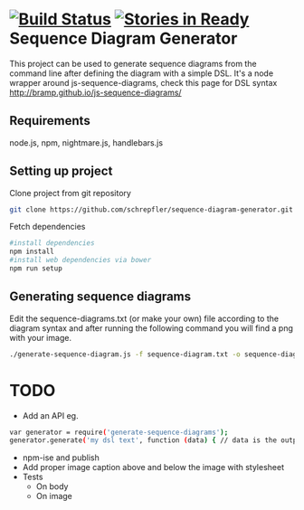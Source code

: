 [![Build Status](https://travis-ci.org/schrepfler/sequence-diagram-generator.svg?branch=master)](https://travis-ci.org/schrepfler/sequence-diagram-generator) [![Stories in Ready](https://badge.waffle.io/schrepfler/sequence-diagram-generator.png?label=ready&title=Ready)](https://waffle.io/schrepfler/sequence-diagram-generator)
Sequence Diagram Generator
=====================

This project can be used to generate sequence diagrams from the command line after defining the diagram with a simple DSL. It's a node wrapper around js-sequence-diagrams, check this page for DSL syntax http://bramp.github.io/js-sequence-diagrams/

Requirements
--------------
node.js, npm, nightmare.js, handlebars.js

Setting up project
--------------

Clone project from git repository
```sh
git clone https://github.com/schrepfler/sequence-diagram-generator.git
```

Fetch dependencies
```sh
#install dependencies
npm install
#install web dependencies via bower
npm run setup
```

Generating sequence diagrams
--------------

Edit the sequence-diagrams.txt (or make your own) file according to the diagram syntax and after running the following command you will find a png with your image.

```sh
./generate-sequence-diagram.js -f sequence-diagram.txt -o sequence-diagram.png
```
TODO
=======

* Add an API eg.
```sh
var generator = require('generate-sequence-diagrams');
generator.generate('my dsl text', function (data) { // data is the output image });
```
* npm-ise and publish
* Add proper image caption above and below the image with stylesheet
* Tests
  * On body
  * On image
